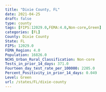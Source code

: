 ```yaml
---
title: "Dixie County, FL"
date: 2021-04-25
draft: false
type: county
tags: [FIPS:12029.0,FEMA:4.0,Non-core,Green]
categories: [FL]
County: Dixie County
State: FL
FIPS: 12029.0
FEMA_Region: 4.0
Population: 16826.0
NCHS_Urban_Rural_Classification: Non-core
Tests_in_prior_14_days: 371.0
Fourteen_day_test_rate_per_100000: 2205.0
Percent_Positivity_in_prior_14_days: 0.049
Level: Green
url: /states/FL/dixie-county
---
```



